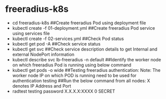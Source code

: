 # freeradius-k8s
- cd freeradius-k8s
##Create freeradius Pod using deployment file 
- kubectl create -f 01-deployment.yml
##Create freeradius Pod service using services file
- kubectl create -f 02-services.yml
##Check Pod status
- kubectl get pod -A
##Check service status
- kubectl get svc
##Check service description details to get Internal and external NodePort information
- kubectl describe svc lb-freeradius -n default
##Identify the worker node on which freeradius Pod is running using below command
- kubectl get pods -o wide
##Testing freeradius authentication: Note: The worker node IP on which POD is running need to be used for authentication testing
##Run the below command from all nodes: X denotes IP Address and Port 
- radtest testing password X.X.X.X:XXXX 0 SECRET
